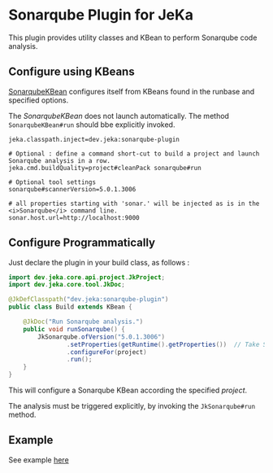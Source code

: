 # Sonarqube Plugin for JeKa

This plugin provides utility classes and KBean to perform Sonarqube code analysis.

## Configure using KBeans

[SonarqubeKBean](src/dev/jeka/plugins/sonarqube/SonarqubeKBean.java) configures itself from KBeans found 
in the runbase and specified options.

The *SonarqubeKBean* does not launch automatically. The method `SonarqubeKBean#run` should bbe explicitly invoked.

```properties
jeka.classpath.inject=dev.jeka:sonarqube-plugin

# Optional : define a command short-cut to build a project and launch Sonarqube analysis in a row.
jeka.cmd.buildQuality=project#cleanPack sonarqube#run

# Optional tool settings
sonarqube#scannerVersion=5.0.1.3006

# all properties starting with 'sonar.' will be injected as is in the <i>Sonarqube</i> command line.
sonar.host.url=http://localhost:9000
```

## Configure Programmatically

Just declare the plugin in your build class, as follows :

```java
import dev.jeka.core.api.project.JkProject;
import dev.jeka.core.tool.JkDoc;

@JkDefClasspath("dev.jeka:sonarqube-plugin")
public class Build extends KBean {

    @JkDoc("Run Sonarqube analysis.")
    public void runSonarqube() {
        JkSonarqube.ofVersion("5.0.1.3006")
                .setProperties(getRuntime().getProperties())  // Take Sonar properties from local.properties and System.getProperties()
                .configureFor(project)
                .run();
    }
}
```
This will configure a Sonarqube KBean according the specified *project*.

The analysis must be triggered explicitly, by invoking the `JkSonarqube#run` method.

## Example

See example [here](../../samples/dev.jeka.samples.sonarqube)




